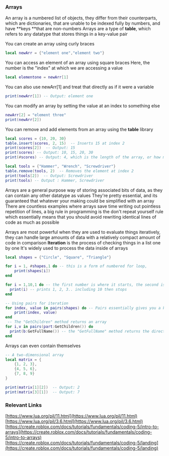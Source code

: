 
### Arrays
An array is a numbered list of objects, they differ from their counterparts, which are
dictionaries, that are unable to be indexed fully by numbers, 
and have **keys **that are non-numbers
Arrays are a type of **table**, which refers to any datatype that stores things in a key-value pair

You can create an array using curly braces
```lua
local newArr = {"element one","element two"}
```
You can access an element of an array using square braces
Here, the number is the "index" at which we are accessing a value
```lua
local elementone = newArr[1]
```
You can also use newArr[1] and treat that directly as if it were a variable
```lua
print(newArr[1]) -- Output: element one
```
You can modify an array by setting the value at an index to something else
```lua
newArr[2] = "element three"
print(newArr[2])
```
You can remove and add elements from an array using the **table** library
```lua
local scores = {10, 20, 30}
table.insert(scores, 2, 15)  -- Inserts 15 at index 2
print(scores[2])  -- Output: 15
print(scores) -- Output: 10, 15, 20, 30
print(#scores) -- Output: 4, which is the length of the array, or how many elements it has
```
```lua
local tools = {"Hammer", "Wrench", "Screwdriver"}
table.remove(tools, 2)  -- Removes the element at index 2
print(tools[2])  -- Output: Screwdriver
print(tools) -- Output : Hammer, Screwdriver
```
Arrays are a general purpose way of storing associated bits of data, 
as they can contain any other datatype as values
They're pretty essential, and its guaranteed that whatever your making could be simplified with an array
There are countless examples where arrays save time writing out pointless repetition of lines, a big rule in programming is the don't repeat yourself rule
which essentially means that you should avoid rewriting identical lines of code as much as possible

Arrays are most powerful when they are used to evaluate things iteratively, they can handle large amounts of data with a relatively compact amount of code in comparison
**Iteration** is the process of checking things in a list one by one
It's widely used to process the data inside of arrays
```lua
local shapes = {"Circle", "Square", "Triangle"}

for i = 1, #shapes,1 do -- this is a form of numbered for loop,
    print(shapes[i])
end

for i = 1,10,1 do -- the first number is where it starts, the second is where it ends, and the third is the increment
  print(i) -- prints 1, 2, 3.. including 10 then stops
end

-- Using pairs for iteration
for index, value in pairs(shapes) do -- Pairs essentially gives you a key value pair, but can only evaluate two at a time, hence the name
    print(index, value)
end
 -- The "GetChildren" method returns an array
for i,v in pairs(part:GetChildren()) do
  print(b:GetFullName()) -- the "GetFullName" method returns the directory 
end

```
Arrays can even contain themselves

```lua
-- A two-dimensional array
local matrix = {
    {1, 2, 3},
    {4, 5, 6},
    {7, 8, 9}
}

print(matrix[1][2])  -- Output: 2
print(matrix[3][1])  -- Output: 7
```
### Relevant Links
[https://www.lua.org/pil/11.html](https://www.lua.org/pil/11.html)
[https://www.lua.org/pil/3.6.html](https://www.lua.org/pil/3.6.html)
[https://create.roblox.com/docs/tutorials/fundamentals/coding-5/intro-to-arrays](https://create.roblox.com/docs/tutorials/fundamentals/coding-5/intro-to-arrays)
[https://create.roblox.com/docs/tutorials/fundamentals/coding-5/landing](https://create.roblox.com/docs/tutorials/fundamentals/coding-5/landing)